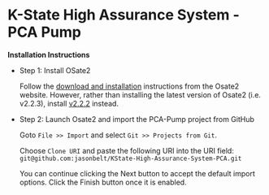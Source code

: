# K-State High Assurance System - PCA Pump

**Installation Instructions**

* Step 1: Install OSate2
  
  Follow the [download and installation](http://osate.org/download-and-install.html#) 
  instructions from the Osate2 website.  However, rather than installing 
  the latest version of Osate2 (i.e. v2.2.3), install 
  [v2.2.2](http://aadl.info/aadl/osate/stable/2.2.2/products/) instead.
  
* Step 2: Launch Osate2 and import the PCA-Pump project from GitHub

  Goto ``File >> Import`` and select ``Git >> Projects from Git``.
  
  Choose ``Clone URI`` and paste the following URI into the URI field:
  ``git@github.com:jasonbelt/KState-High-Assurance-System-PCA.git``
  
  You can continue clicking the Next button to accept the default import
  options.  Click the Finish button once it is enabled.
